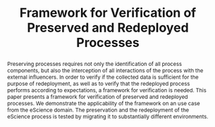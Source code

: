 ---
abstract: Preserving processes requires not only the identification of all process
  components, but also the interception of all interactions of the process with the
  external influencers. In order to verify if the collected data is sufficient for
  the purpose of redeployment, as well as to verify that the redeployed process performs
  according to expectations, a framework for verification is needed. This paper presents
  a framework for verification of preserved and redeployed processes. We demonstrate
  the applicability of the framework on an use case from the eScience domain. The
  preservation and the redeployment of the eScience process is tested by migrating
  it to substantially different environments.
creators:
- Miksa, Tomasz
- Pröll, Stefan
- Mayer, Rudolf
- Strodl, Stephan
- Vieira, Ricardo
- Barateiro, José
- Rauber, Andreas
date: null
document_url: https://services.phaidra.univie.ac.at/api/object/o:378039/download
grand_parent: iPRES
institutions: []
keywords:
- lisbon
landing_page_url: https://phaidra.univie.ac.at/o:378039
language: eng
layout: publication
license: CC BY-SA 2.0 AT
notes_url: null
parent: iPRES 2013
presentation_url: null
publication_type: paper
size: 203026
source_name: iPRES
title: Framework for Verification of Preserved and Redeployed Processes
year: 2013
---